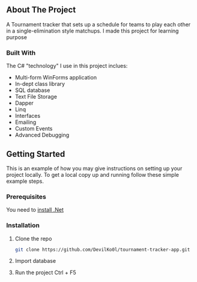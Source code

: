 <!-- ABOUT THE PROJECT -->
## About The Project
A Tournament tracker that sets up a schedule for teams to play each other in a single-elimination style matchups. I made this project for learning purpose

### Built With
The C# "technology" I use in this project inclues:
* Multi-form WinForms application
* In-dept class library
* SQL database
* Text File Storage
* Dapper
* Linq
* Interfaces
* Emailing
* Custom Events 
* Advanced Debugging

<!-- GETTING STARTED -->
## Getting Started
This is an example of how you may give instructions on setting up your project locally. To get a local copy up and running follow these simple example steps.

### Prerequisites
You need to [install .Net](https://docs.microsoft.com/en-us/dotnet/core/install/windows?tabs=net60)


### Installation

1. Clone the repo
   ```sh
   git clone https://github.com/DevilKo0l/tournament-tracker-app.git
   ```
2. Import database
   
3. Run the project Ctrl + F5
